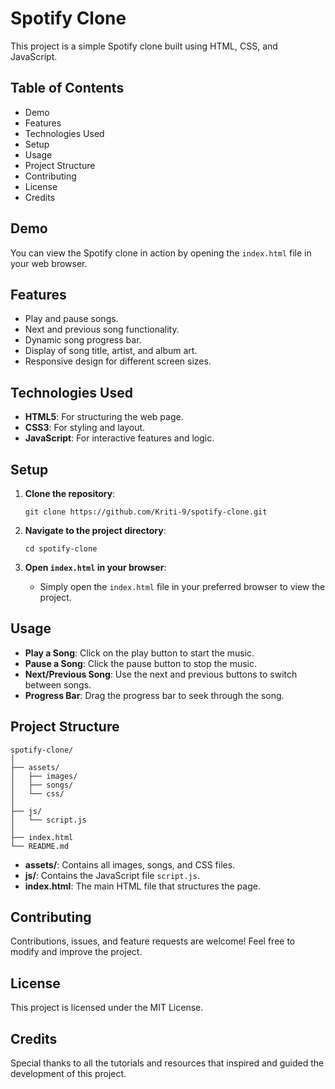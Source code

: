 
# Spotify Clone

This project is a simple Spotify clone built using HTML, CSS, and JavaScript.

## Table of Contents
- Demo
- Features
- Technologies Used
- Setup
- Usage
- Project Structure
- Contributing
- License
- Credits

## Demo
You can view the Spotify clone in action by opening the `index.html` file in your web browser.

## Features
- Play and pause songs.
- Next and previous song functionality.
- Dynamic song progress bar.
- Display of song title, artist, and album art.
- Responsive design for different screen sizes.

## Technologies Used
- **HTML5**: For structuring the web page.
- **CSS3**: For styling and layout.
- **JavaScript**: For interactive features and logic.

## Setup
1. **Clone the repository**:
    ```
    git clone https://github.com/Kriti-9/spotify-clone.git
    ```

2. **Navigate to the project directory**:
    ```
    cd spotify-clone
    ```

3. **Open `index.html` in your browser**:
    - Simply open the `index.html` file in your preferred browser to view the project.

## Usage
- **Play a Song**: Click on the play button to start the music.
- **Pause a Song**: Click the pause button to stop the music.
- **Next/Previous Song**: Use the next and previous buttons to switch between songs.
- **Progress Bar**: Drag the progress bar to seek through the song.

## Project Structure
```
spotify-clone/
│
├── assets/
│   ├── images/
│   ├── songs/
│   └── css/
│
├── js/
│   └── script.js
│
├── index.html
└── README.md
```

- **assets/**: Contains all images, songs, and CSS files.
- **js/**: Contains the JavaScript file `script.js`.
- **index.html**: The main HTML file that structures the page.

## Contributing
Contributions, issues, and feature requests are welcome! Feel free to modify and improve the project.

## License
This project is licensed under the MIT License.

## Credits
Special thanks to all the tutorials and resources that inspired and guided the development of this project.

